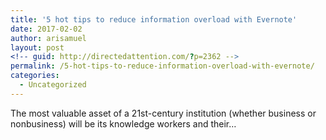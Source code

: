 ```yaml
---
title: '5 hot tips to reduce information overload with Evernote'
date: 2017-02-02
author: arisamuel
layout: post
<!-- guid: http://directedattention.com/?p=2362 -->
permalink: /5-hot-tips-to-reduce-information-overload-with-evernote/
categories:
  - Uncategorized
---
```



The most valuable asset of a 21st-century institution (whether business or nonbusiness) will be its knowledge workers and their…
<!-- </section>
<section data-field="body" class="e-content">
<section name="5bfc" class="section section--body section--first section--last"><div class="section-divider"><hr class="section-divider"></div><div class="section-content"><div class="section-inner sectionLayout--insetColumn"><h3 name="8d8d" id="8d8d" class="graf graf--h3 graf--leading graf--title">5 hot tips to reduce information overload with Evernote</h3><figure name="e75e" id="e75e" class="graf graf--figure graf-after--h3"><div class="aspectRatioPlaceholder is-locked" style="max-width: 700px; max-height: 585px;"><div class="aspectRatioPlaceholder-fill" style="padding-bottom: 83.6%;"></div><img class="graf-image" data-image-id="1*nheAkeN--4cjsLAhQb7g-g.png" data-width="952" data-height="796" src="https://cdn-images-1.medium.com/max/800/1*nheAkeN--4cjsLAhQb7g-g.png"></div></figure><blockquote name="7a0f" id="7a0f" class="graf graf--blockquote graf-after--figure">The most valuable asset of a 21st-century institution (whether business or nonbusiness) will be its knowledge workers and their productivity. -Peter Drucker (<a href="http://www.forschungsnetzwerk.at/downloadpub/knowledge_workers_the_biggest_challenge.pdf" data-href="http://www.forschungsnetzwerk.at/downloadpub/knowledge_workers_the_biggest_challenge.pdf" class="markup--anchor markup--blockquote-anchor" rel="noopener" target="_blank">paper here</a>)</blockquote><p name="3f81" id="3f81" class="graf graf--p graf-after--blockquote">As we kickoff 2017 I’ve been reading lots of articles on resolutions, goals, retrospectives, etc. All important. But underlying great accomplishments are foundational systems and organizing your notes is one of the most important.</p><p name="09a4" id="09a4" class="graf graf--p graf-after--p">A proper organization system will enable the interrogation of notes — a critical factor toward improving flows, maintaining a historical record of activities, and building on fragmented ideas. A good system makes recurring tasks like quarterly summaries, annual reviews etc. become literally a matter of looking through notes and jogging the memory (<em class="markup--em markup--p-em">what did I actually do this year? What did my team achieve this quarter, etc.</em>).</p><ol class="postList"><li name="41c9" id="41c9" class="graf graf--li graf-after--p"><strong class="markup--strong markup--li-strong">Use Evernote to capture everything, including paper notes</strong></li></ol><p name="1009" id="1009" class="graf graf--p graf-after--li">So what makes an effective note organization system? It needs to solve for 2 things, recording and recall: Do I know where to put an item (spending less than say 3–5 seconds on deciding), and can I quickly/thoughtlessly retrieve it. By the way you can do this with many different folder systems (e.g., dropbox) but as the title indicates Evernote is my strongly preferred tool if for no other reason that I can VERY easily search all content easily, including handwritten notes — winning on retrieval.</p><p name="1833" id="1833" class="graf graf--p graf-after--p">When it comes to setup, Evernote is un-opinionated in how new users onboard. I don’t think this is a good thing in that many new users miss the point and abandon. <em class="markup--em markup--p-em">It’s just notes, how hard can it be!</em> I had Evernote installed for over a year before I started getting hooked which happened via painful trial and error tinkering to develop a system.</p><p name="7bd1" id="7bd1" class="graf graf--p graf-after--p">But the power of using Evernote as your one system is that it can easily handle various media. For example I love legal pads and <a href="https://www.amazon.com/Moleskine-Classic-Notebook-Large-Notebooks/dp/8883701127" data-href="https://www.amazon.com/Moleskine-Classic-Notebook-Large-Notebooks/dp/8883701127" class="markup--anchor markup--p-anchor" rel="noopener" target="_blank">moleskine notebooks</a> to generate (record) notes. But while paper works as a creation/archival system it is prone to loss, fire and flood and at least for me is terrible for quick access since I’m bad about maintaining physical filing systems. I’ll still hold onto them in shoebox form since there’s something nice about having the physical artifact but that’s where it ends. Evernote makes it easy to upload pictures or scan in files which then makes it more easily accessible. Typically I’ll snap pics at the end of the day of any paper notes to get it in. Enough preamble. Other benefits:</p><ul class="postList"><li name="050d" id="050d" class="graf graf--li graf-after--p">Snap pics of your paper notes or whiteboard scribblings. Evernote actually works great in <a href="https://blog.evernote.com/blog/2015/06/23/6-ways-evernote-embraces-handwriting/" data-href="https://blog.evernote.com/blog/2015/06/23/6-ways-evernote-embraces-handwriting/" class="markup--anchor markup--li-anchor" rel="noopener" target="_blank">searching handwriting.</a></li><li name="cb42" id="cb42" class="graf graf--li graf-after--li">Clip media from the web with the <a href="https://evernote.com/webclipper/" data-href="https://evernote.com/webclipper/" class="markup--anchor markup--li-anchor" rel="noopener" target="_blank">web clipper</a></li><li name="906b" id="906b" class="graf graf--li graf-after--li">Embed voice memos/sound into notes (e.g., when you’re in a meeting or interviewing candidates).</li></ul><p name="f51a" id="f51a" class="graf graf--p graf-after--li"><strong class="markup--strong markup--p-strong">2. Define your notebooks</strong></p><p name="4cef" id="4cef" class="graf graf--p graf-after--p">Define notebooks such that they are close to <a href="http://www.caseinterview.com/mece" data-href="http://www.caseinterview.com/mece" class="markup--anchor markup--p-anchor" rel="noopener" target="_blank">MECE</a> for your own life (mutually exclusive, collectively exhaustive). Note I maintain a ‘reference’ notebook which is basically an ‘everything else’ place for miscellany. I haven’t seen a compelling argument for use of stacks, or a notebook of notebooks. While there are good arguments for minimizing notebook count, I do find something very pleasing about having notebooks right in front of me for ease of retrieval and reminding myself about the important things in play. This closely mirrors the organizing principle from Mythbusters’ Adam Savage, who advocates use of <a href="https://www.wired.com/2012/08/inside-adam-savages-toolbox/" data-href="https://www.wired.com/2012/08/inside-adam-savages-toolbox/" class="markup--anchor markup--p-anchor" rel="noopener" target="_blank"><em class="markup--em markup--p-em">First Order Retrievability</em></a><em class="markup--em markup--p-em">. </em>I find that saved searches, notebook stacks, overuse of nested tags etc., adds a layer of complexity that increases my cognitive overload and reduces my recording and recall efficiency. Also this can bring on second order issues like cleaning up tags or re-classification that can end up being more trouble than value add.</p><p name="e99b" id="e99b" class="graf graf--p graf-after--p">Alright, so here’s what my notebook setup looks like:</p><figure name="45f6" id="45f6" class="graf graf--figure graf--layoutOutsetLeft graf-after--p"><div class="aspectRatioPlaceholder is-locked" style="max-width: 525px; max-height: 548px;"><div class="aspectRatioPlaceholder-fill" style="padding-bottom: 104.4%;"></div><img class="graf-image" data-image-id="1*YkeOUzB1fznOzZv1zv4XLA.png" data-width="1084" data-height="1132" src="https://cdn-images-1.medium.com/max/600/1*YkeOUzB1fznOzZv1zv4XLA.png"></div></figure><ul class="postList"><li name="c3b0" id="c3b0" class="graf graf--li graf-after--figure">I have several notebooks representing fractal time-scales which is a fancy way of saying I organize my time in a pattern like 5 year goals/annual goals/quarterly goals/weekly goals/daily goals.</li><li name="a6a8" id="a6a8" class="graf graf--li graf-after--li">More GTD — implement one notebook each for Projects and Someday projects. I’ve found this to be a great distinction to keep all my ‘really great ideas’ in check. ‘Projects’ is for current projects that are <em class="markup--em markup--li-em">in progress</em> — typically one note for each project at a high level to keep the objective, vision and values in mind. I’ll add other notes as needed. ‘Someday projects’ is for project ideas that aren’t a current priority to at least free up those neurons for something useful. I try to review these periodically if just to turn the soil of my ideas.</li></ul><figure name="f721" id="f721" class="graf graf--figure graf--layoutOutsetLeft graf-after--li"><div class="aspectRatioPlaceholder is-locked" style="max-width: 525px; max-height: 421px;"><div class="aspectRatioPlaceholder-fill" style="padding-bottom: 80.30000000000001%;"></div><img class="graf-image" data-image-id="1*QB1oonwbukBPA3cVF5WggQ.png" data-width="1742" data-height="1398" src="https://cdn-images-1.medium.com/max/600/1*QB1oonwbukBPA3cVF5WggQ.png"></div><figcaption class="imageCaption">hot tip: save your Kindle highlights to a sepearate books notebook</figcaption></figure><ul class="postList"><li name="41c0" id="41c0" class="graf graf--li graf-after--figure">BookNotes. As an avid reader on kindle I can grab all my highlights and dump them here. This took some time to figure out but in case you’re interested I recently discovered <a href="http://www.norbauer.com/bookcision/" data-href="http://www.norbauer.com/bookcision/" class="markup--anchor markup--li-anchor" rel="noopener" target="_blank">Bookcision</a> which is a real timesaver in terms of downloading all notes from a book. So I havea single notebook containing one note each per book with all highlights. What’s great is I can summarize my commentary, learnings at the top of the note. So when I’m waiting in line I can quite literally re-read the best parts of my favorite books. To quote Warren Buffett: <em class="markup--em markup--li-em">read 500 pages…every day. That’s how knowledge builds up, like compound interest.</em></li><li name="bac2" id="bac2" class="graf graf--li graf-after--li">Home notebook. Here’s where my wife and I share notes. This one has saved us easily hundreds of text messages. Things that go here include things like grocery lists, medical/insurance info, doctors visit notes, emergency info for kids, etc.</li><li name="fc72" id="fc72" class="graf graf--li graf-after--li">And miscellaneous specific notebooks for things that are important (and this changes over time). Some example notebooks I use: great recipes, general work stuff, Camping and travel, essays/writing, iterations (scrum), courses I’m taking, etc. This is always evolving but the point is that these live in their own world and easy to quickly access and input notes into. A notebook should warrant enough notes and ongoing activity to stand on it’s own. That’s pretty fuzzy but it works for me.</li></ul><p name="cd06" id="cd06" class="graf graf--p graf-after--li"><strong class="markup--strong markup--p-strong">3. Tag your notes and use shortcuts for frequently accessed notes</strong></p><p name="31ee" id="31ee" class="graf graf--p graf-after--p">Use tags to combine information that spans across different notebooks. I’ve found that I can keep in mind a dozen notebooks, but not hundreds of tags which simplifies the <a href="https://help.evernote.com/hc/en-us/articles/209005347-How-to-save-email-into-Evernote" data-href="https://help.evernote.com/hc/en-us/articles/209005347-How-to-save-email-into-Evernote" class="markup--anchor markup--p-anchor" rel="noopener" target="_blank">nifty email feature</a>, from the Evernote blog:</p><blockquote name="4fb5" id="4fb5" class="graf graf--blockquote graf-after--p"><strong class="markup--strong markup--blockquote-strong">@Notebook: </strong>Notes will go into your default notebook unless you specify one using the at (@) symbol and notebook name, such as @travel. You do not need quotes if you have a space in the notebook title. For example, you would write @International Travel or @My Notebook.</blockquote><blockquote name="6639" id="6639" class="graf graf--blockquote graf-after--blockquote"><strong class="markup--strong markup--blockquote-strong">#Tag: </strong>Add tags using the pound or hashtag (#) symbol, such as #manchester #england</blockquote><figure name="58e3" id="58e3" class="graf graf--figure graf--layoutOutsetLeft graf-after--blockquote"><div class="aspectRatioPlaceholder is-locked" style="max-width: 474px; max-height: 510px;"><div class="aspectRatioPlaceholder-fill" style="padding-bottom: 107.60000000000001%;"></div><img class="graf-image" data-image-id="1*5zed5doqigcIKCcNe2mIww.png" data-width="474" data-height="510" src="https://cdn-images-1.medium.com/max/600/1*5zed5doqigcIKCcNe2mIww.png"></div></figure><p name="6621" id="6621" class="graf graf--p graf-after--figure">Some folks use tags nearly exclusively for organization and keep notebooks to a minimum. For a good perspective on a <a href="https://byrslf.co/using-evernote-the-right-way-ef61f530d1ad#.l5rvsx9pv" data-href="https://byrslf.co/using-evernote-the-right-way-ef61f530d1ad#.l5rvsx9pv" class="markup--anchor markup--p-anchor" rel="noopener" target="_blank">tag-based approach read this</a>. My own flow is to tag liberally and to pull the important tags into my shortcuts so I can access them easily without polluting my notebooks. In practice that means notes that I want to review or access are one click away — nice and clean!</p><p name="a637" id="a637" class="graf graf--p graf-after--p">The other benefit of using tags is for ad-hoc searches. A good use-case to see this in action is for filing taxes. I’ll generate a tag called e.g.,“2015-taxes” and label all relevant notes or snippets as they’re created. This will let me quickly pull up all notes needed for filing taxes and obviate remembering each note individually. e.g., receipts from one notebook, financial statements from another, confirmation codes in the form of a screenshot from a third.</p><p name="d2f6" id="d2f6" class="graf graf--p graf-after--p">Some of the tags I’ve found over time to be most useful include:</p><ul class="postList"><li name="1c24" id="1c24" class="graf graf--li graf--startsWithSingleQuote graf-after--p">‘++’ for anything that’s super important and accessed frequently. This is helpful for reminders and notes to self…lessons that just won’t sink into my thick skull (stop giving unsolicited advice — oh well). Also I keep a small set of checklists and bigger goals/values here as I’ve found that referring to these daily really helps ground me. Having annual goals right in front of me engenders frequent reviews and refinements. I can’t overstate how important it is to review annual or ‘higher’ level goals to combat the tyranny of minutia.</li><li name="f1ef" id="f1ef" class="graf graf--li graf--startsWithSingleQuote graf-after--li">‘Templates’, ‘checklists’, for templates I frequently use. This is a nice shortcut for things like daily or weekly templates, lists of stuff for camping trips etc. I copy from here into the relevant notebook instead from starting from scratch. More on this below.</li><li name="70f6" id="70f6" class="graf graf--li graf--startsWithSingleQuote graf-after--li">‘GTD’ files for things like Next actions in context (@computer, @phone, @home, etc.). If you’re not familiar with this system, <a href="https://hamberg.no/gtd/" data-href="https://hamberg.no/gtd/" class="markup--anchor markup--li-anchor" rel="noopener" target="_blank">Here’s a great quick primer on GTD.</a> Also here are things like articles etc. for reading, review that I haven’t gotten to in the week. I drop them in here.</li><li name="4189" id="4189" class="graf graf--li graf-after--li">Touchbase is for weekly 1:1 meetings with my team so I can keep track of what we spoke about last week, what’s coming up, and keep a running log of open issues etc. This is extra useful as a tag since I don’t need a separate notebook for each of these— they can exist wherever the right place (in this case the work notebook) and I can surface the note itself quickly and easily without searching.</li></ul><p name="3011" id="3011" class="graf graf--p graf-after--li"><strong class="markup--strong markup--p-strong">4. Create Templates for recurring activities (and </strong><a href="https://en.wikipedia.org/wiki/Don%27t_repeat_yourself" data-href="https://en.wikipedia.org/wiki/Don%27t_repeat_yourself" class="markup--anchor markup--p-anchor" rel="noopener" target="_blank"><strong class="markup--strong markup--p-strong">DRY</strong></a><strong class="markup--strong markup--p-strong">!).</strong></p><p name="6cbe" id="6cbe" class="graf graf--p graf-after--p">As you happen across or develop a great formula, framework or recipe you’ll want to capture and refine it. I’ve always had a peculiar obsession with codifying learnings. I’ve found that generating templates that I then instantiate for a circumstance works really well as a workflow. For example I’ve iterated on the daily review template below for years and it’s always changing. But this works because I use it every day. Implementing these types of systems can be a real time saver. For example when I was at a small startup I would do a lot of customer research and interviewing. I developed a handful of interview templates that I would refine and share with others. Nailing down air tight systems here really kept things smooth and helped me free up mental space to engage with the subject. So I developed a field interview template to score someone’s willingness to use my app. Here’s a random sampling of templates that have worked for me over the years.</p><figure name="c182" id="c182" class="graf graf--figure graf--layoutOutsetLeft graf-after--p"><div class="aspectRatioPlaceholder is-locked" style="max-width: 525px; max-height: 536px;"><div class="aspectRatioPlaceholder-fill" style="padding-bottom: 102.1%;"></div><img class="graf-image" data-image-id="1*yABLCE9on36Red1gyo7ulw.png" data-width="1456" data-height="1486" src="https://cdn-images-1.medium.com/max/600/1*yABLCE9on36Red1gyo7ulw.png"></div></figure><ul class="postList"><li name="a885" id="a885" class="graf graf--li graf-after--figure">Daily Review template. I’ll copy the master template and title the new version always “YY-MM-DDDD” to keep it in chronological order. Occasionally I’ll include a memorable picture of the day for fun (which shows in the snippets view which is great for jogging my memory). BTW, this has evolved as a hybrid of best practices I’ve taken over the years ranging from <a href="http://gettingthingsdone.com/" data-href="http://gettingthingsdone.com/" class="markup--anchor markup--li-anchor" rel="noopener" target="_blank">David Allen’s GTD</a>, to Tony <a href="https://www.tonyrobbins.com/" data-href="https://www.tonyrobbins.com/" class="markup--anchor markup--li-anchor" rel="noopener" target="_blank">Robbins</a>, Tim <a href="http://fourhourworkweek.com/blog/" data-href="http://fourhourworkweek.com/blog/" class="markup--anchor markup--li-anchor" rel="noopener" target="_blank">Ferriss</a>, Stephen <a href="https://www.stephencovey.com/" data-href="https://www.stephencovey.com/" class="markup--anchor markup--li-anchor" rel="noopener" target="_blank">Covey</a>, and many others. The goal here is not to convince you to adopt this template which happens to work really well for me but to develop ones that work for you consistently.</li><li name="9993" id="9993" class="graf graf--li graf-after--li">Weekly review template, Quarterly review template. This ‘rolls up’ the days for a view on the week, and the weeks to the quarter. The most consistent part of GTD for me is the weekly review which really does help to get a virtuous feedback loop in place. Here I’ll review my goals for the quarter, where I spent my time during the week, learnings, areas to improve, etc. and decide how to carry those learnings forward.</li><li name="466a" id="466a" class="graf graf--li graf-after--li">Usability testing Q&amp;A tests for interviewing customers.</li><li name="e4bb" id="e4bb" class="graf graf--li graf-after--li">Grocery lists with staple foods since I tend to eat the same foods consistently.</li><li name="075b" id="075b" class="graf graf--li graf-after--li">and etc. <em class="markup--em markup--li-em">Sky is the limit here.</em></li></ul><p name="220b" id="220b" class="graf graf--p graf-after--li"><strong class="markup--strong markup--p-strong">5. Iterate and refine your methods.</strong></p><p name="aa16" id="aa16" class="graf graf--p graf-after--p">High touch files become living documents and as such they will to improve over time. I tend to tweak them each time I access them. There’s no right way here. Again, lots of this is particular to how I like to work. But I hope looking at my own workflow will give you ideas on implementing your own system for an awesome 2017.</p><p name="fb1d" id="fb1d" class="graf graf--p graf-after--p"><strong class="markup--strong markup--p-strong">To summarize:</strong></p><ul class="postList"><li name="f384" id="f384" class="graf graf--li graf-after--p">Capture everything into Evernote (paper, whiteboard, voice notes)</li><li name="339f" id="339f" class="graf graf--li graf-after--li">Define your notebooks to reflect your priority areas</li><li name="dc58" id="dc58" class="graf graf--li graf-after--li">Tag your notes and make use of shortcuts for frequently accessed notes</li><li name="c84b" id="c84b" class="graf graf--li graf-after--li">Create templates for recurring activities</li><li name="cdff" id="cdff" class="graf graf--li graf-after--li">Rinse, repeat and refine over time</li></ul><p name="4f15" id="4f15" class="graf graf--p graf-after--li graf--trailing">So that’s it. Do you have a great way of organizing your notes? What systems work for you?</p></div></div></section> -->
